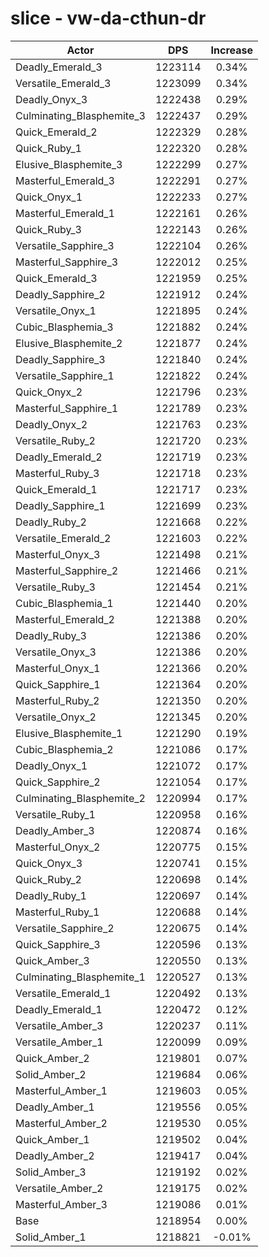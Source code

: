 # slice - vw-da-cthun-dr
| Actor | DPS | Increase |
|---|:---:|:---:|
|Deadly_Emerald_3|1223114|0.34%|
|Versatile_Emerald_3|1223099|0.34%|
|Deadly_Onyx_3|1222438|0.29%|
|Culminating_Blasphemite_3|1222437|0.29%|
|Quick_Emerald_2|1222329|0.28%|
|Quick_Ruby_1|1222320|0.28%|
|Elusive_Blasphemite_3|1222299|0.27%|
|Masterful_Emerald_3|1222291|0.27%|
|Quick_Onyx_1|1222233|0.27%|
|Masterful_Emerald_1|1222161|0.26%|
|Quick_Ruby_3|1222143|0.26%|
|Versatile_Sapphire_3|1222104|0.26%|
|Masterful_Sapphire_3|1222012|0.25%|
|Quick_Emerald_3|1221959|0.25%|
|Deadly_Sapphire_2|1221912|0.24%|
|Versatile_Onyx_1|1221895|0.24%|
|Cubic_Blasphemia_3|1221882|0.24%|
|Elusive_Blasphemite_2|1221877|0.24%|
|Deadly_Sapphire_3|1221840|0.24%|
|Versatile_Sapphire_1|1221822|0.24%|
|Quick_Onyx_2|1221796|0.23%|
|Masterful_Sapphire_1|1221789|0.23%|
|Deadly_Onyx_2|1221763|0.23%|
|Versatile_Ruby_2|1221720|0.23%|
|Deadly_Emerald_2|1221719|0.23%|
|Masterful_Ruby_3|1221718|0.23%|
|Quick_Emerald_1|1221717|0.23%|
|Deadly_Sapphire_1|1221699|0.23%|
|Deadly_Ruby_2|1221668|0.22%|
|Versatile_Emerald_2|1221603|0.22%|
|Masterful_Onyx_3|1221498|0.21%|
|Masterful_Sapphire_2|1221466|0.21%|
|Versatile_Ruby_3|1221454|0.21%|
|Cubic_Blasphemia_1|1221440|0.20%|
|Masterful_Emerald_2|1221388|0.20%|
|Deadly_Ruby_3|1221386|0.20%|
|Versatile_Onyx_3|1221386|0.20%|
|Masterful_Onyx_1|1221366|0.20%|
|Quick_Sapphire_1|1221364|0.20%|
|Masterful_Ruby_2|1221350|0.20%|
|Versatile_Onyx_2|1221345|0.20%|
|Elusive_Blasphemite_1|1221290|0.19%|
|Cubic_Blasphemia_2|1221086|0.17%|
|Deadly_Onyx_1|1221072|0.17%|
|Quick_Sapphire_2|1221054|0.17%|
|Culminating_Blasphemite_2|1220994|0.17%|
|Versatile_Ruby_1|1220958|0.16%|
|Deadly_Amber_3|1220874|0.16%|
|Masterful_Onyx_2|1220775|0.15%|
|Quick_Onyx_3|1220741|0.15%|
|Quick_Ruby_2|1220698|0.14%|
|Deadly_Ruby_1|1220697|0.14%|
|Masterful_Ruby_1|1220688|0.14%|
|Versatile_Sapphire_2|1220675|0.14%|
|Quick_Sapphire_3|1220596|0.13%|
|Quick_Amber_3|1220550|0.13%|
|Culminating_Blasphemite_1|1220527|0.13%|
|Versatile_Emerald_1|1220492|0.13%|
|Deadly_Emerald_1|1220472|0.12%|
|Versatile_Amber_3|1220237|0.11%|
|Versatile_Amber_1|1220099|0.09%|
|Quick_Amber_2|1219801|0.07%|
|Solid_Amber_2|1219684|0.06%|
|Masterful_Amber_1|1219603|0.05%|
|Deadly_Amber_1|1219556|0.05%|
|Masterful_Amber_2|1219530|0.05%|
|Quick_Amber_1|1219502|0.04%|
|Deadly_Amber_2|1219417|0.04%|
|Solid_Amber_3|1219192|0.02%|
|Versatile_Amber_2|1219175|0.02%|
|Masterful_Amber_3|1219086|0.01%|
|Base|1218954|0.00%|
|Solid_Amber_1|1218821|-0.01%|
